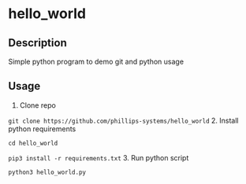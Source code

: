 # hello_world

## Description

Simple python program to demo git and python usage

## Usage

1. Clone repo

`git clone https://github.com/phillips-systems/hello_world`
2. Install python requirements

`cd hello_world`

`pip3 install -r requirements.txt`
3. Run python script

`python3 hello_world.py`